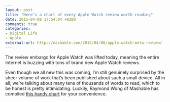 ```yaml
---
layout: post
title: "Here’s a chart of every Apple Watch review worth reading"
date: 2015-04-08 17:54:04 +0200
comments: true
categories: 
- Digital Life
- Apple
external-url: http://mashable.com/2015/04/08/apple-watch-meta-review/
---
```


The review embargo for Apple Watch was lifted today, meaning the entire Internet is buzzing with tons of brand new Apple Watch reviews. 

Even though we all new this was coming, I’m still genuinely surprised by the sheer volume of work that’s been published about such a small device. All in all, we’re talking about many tens of thousands of words to read, which to be honest is pretty intimidating. Luckily, Raymond Wong of Mashable has compiled [this handy chart](http://mashable.com/2015/04/08/apple-watch-meta-review/) for your convenience.